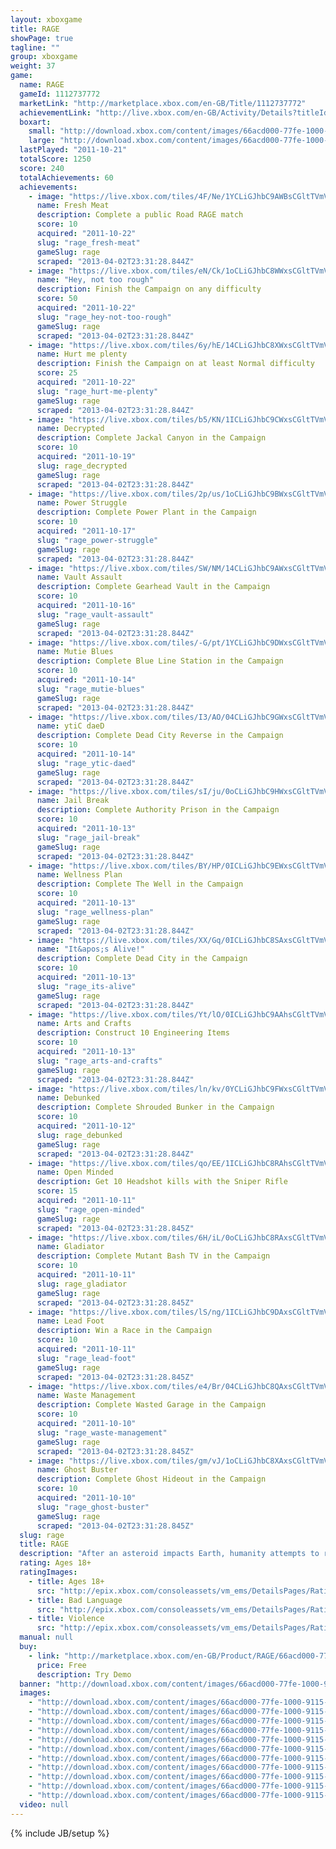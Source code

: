 ```yaml
---
layout: xboxgame
title: RAGE
showPage: true
tagline: ""
group: xboxgame
weight: 37
game: 
  name: RAGE
  gameId: 1112737772
  marketLink: "http://marketplace.xbox.com/en-GB/Title/1112737772"
  achievementLink: "http://live.xbox.com/en-GB/Activity/Details?titleId=1112737772"
  boxart: 
    small: "http://download.xbox.com/content/images/66acd000-77fe-1000-9115-d802425307ec/1033/boxartsm.jpg"
    large: "http://download.xbox.com/content/images/66acd000-77fe-1000-9115-d802425307ec/1033/boxartlg.jpg"
  lastPlayed: "2011-10-21"
  totalScore: 1250
  score: 240
  totalAchievements: 60
  achievements: 
    - image: "https://live.xbox.com/tiles/4F/Ne/1YCLiGJhbC9AWBsCGltTVmVjL2FjaC8wL2I0AAAAAOfn5-pxU-w=.jpg"
      name: Fresh Meat
      description: Complete a public Road RAGE match
      score: 10
      acquired: "2011-10-22"
      slug: "rage_fresh-meat"
      gameSlug: rage
      scraped: "2013-04-02T23:31:28.844Z"
    - image: "https://live.xbox.com/tiles/eN/Ck/1oCLiGJhbC8WWxsCGltTVmVjL2FjaC8wL2FiAAAAAOfn5-mL0GQ=.jpg"
      name: "Hey, not too rough"
      description: Finish the Campaign on any difficulty
      score: 50
      acquired: "2011-10-22"
      slug: "rage_hey-not-too-rough"
      gameSlug: rage
      scraped: "2013-04-02T23:31:28.844Z"
    - image: "https://live.xbox.com/tiles/6y/hE/14CLiGJhbC8XWxsCGltTVmVjL2FjaC8wL2FjAAAAAOfn5-hrKPc=.jpg"
      name: Hurt me plenty
      description: Finish the Campaign on at least Normal difficulty
      score: 25
      acquired: "2011-10-22"
      slug: "rage_hurt-me-plenty"
      gameSlug: rage
      scraped: "2013-04-02T23:31:28.844Z"
    - image: "https://live.xbox.com/tiles/b5/KN/1ICLiGJhbC9CWxsCGltTVmVjL2FjaC8wL2E2AAAAAOfn5-uiknM=.jpg"
      name: Decrypted
      description: Complete Jackal Canyon in the Campaign
      score: 10
      acquired: "2011-10-19"
      slug: rage_decrypted
      gameSlug: rage
      scraped: "2013-04-02T23:31:28.844Z"
    - image: "https://live.xbox.com/tiles/2p/us/1oCLiGJhbC9BWxsCGltTVmVjL2FjaC8wL2E1AAAAAOfn5-mDm8Y=.jpg"
      name: Power Struggle
      description: Complete Power Plant in the Campaign
      score: 10
      acquired: "2011-10-17"
      slug: "rage_power-struggle"
      gameSlug: rage
      scraped: "2013-04-02T23:31:28.844Z"
    - image: "https://live.xbox.com/tiles/SW/NM/14CLiGJhbC9AWxsCGltTVmVjL2FjaC8wL2E0AAAAAOfn5-hjY1U=.jpg"
      name: Vault Assault
      description: Complete Gearhead Vault in the Campaign
      score: 10
      acquired: "2011-10-16"
      slug: "rage_vault-assault"
      gameSlug: rage
      scraped: "2013-04-02T23:31:28.844Z"
    - image: "https://live.xbox.com/tiles/-G/pt/1YCLiGJhbC9DWxsCGltTVmVjL2FjaC8wL2E3AAAAAOfn5-pCauA=.jpg"
      name: Mutie Blues
      description: Complete Blue Line Station in the Campaign
      score: 10
      acquired: "2011-10-14"
      slug: "rage_mutie-blues"
      gameSlug: rage
      scraped: "2013-04-02T23:31:28.844Z"
    - image: "https://live.xbox.com/tiles/I3/AO/04CLiGJhbC9GWxsCGltTVmVjL2FjaC8wL2EyAAAAAOfn5-whcD8=.jpg"
      name: ytiC daeD
      description: Complete Dead City Reverse in the Campaign
      score: 10
      acquired: "2011-10-14"
      slug: "rage_ytic-daed"
      gameSlug: rage
      scraped: "2013-04-02T23:31:28.844Z"
    - image: "https://live.xbox.com/tiles/sI/ju/0oCLiGJhbC9HWxsCGltTVmVjL2FjaC8wL2EzAAAAAOfn5-3BiKw=.jpg"
      name: Jail Break
      description: Complete Authority Prison in the Campaign
      score: 10
      acquired: "2011-10-13"
      slug: "rage_jail-break"
      gameSlug: rage
      scraped: "2013-04-02T23:31:28.844Z"
    - image: "https://live.xbox.com/tiles/BY/HP/0ICLiGJhbC9EWxsCGltTVmVjL2FjaC8wL2EwAAAAAOfn5--ggRk=.jpg"
      name: Wellness Plan
      description: Complete The Well in the Campaign
      score: 10
      acquired: "2011-10-13"
      slug: "rage_wellness-plan"
      gameSlug: rage
      scraped: "2013-04-02T23:31:28.844Z"
    - image: "https://live.xbox.com/tiles/XX/Gq/0ICLiGJhbC8SAxsCGltTVmVjL2FjaC8wLzlmAAAAAOfn5-+FcUE=.jpg"
      name: "It&apos;s Alive!"
      description: Complete Dead City in the Campaign
      score: 10
      acquired: "2011-10-13"
      slug: "rage_its-alive"
      gameSlug: rage
      scraped: "2013-04-02T23:31:28.844Z"
    - image: "https://live.xbox.com/tiles/Yt/lO/0ICLiGJhbC9AAhsCGltTVmVjL2FjaC8wLzg0AAAAAOfn5-9h2X4=.jpg"
      name: Arts and Crafts
      description: Construct 10 Engineering Items
      score: 10
      acquired: "2011-10-13"
      slug: "rage_arts-and-crafts"
      gameSlug: rage
      scraped: "2013-04-02T23:31:28.844Z"
    - image: "https://live.xbox.com/tiles/ln/kv/0YCLiGJhbC9FWxsCGltTVmVjL2FjaC8wL2ExAAAAAOfn5-4AeYo=.jpg"
      name: Debunked
      description: Complete Shrouded Bunker in the Campaign
      score: 10
      acquired: "2011-10-12"
      slug: rage_debunked
      gameSlug: rage
      scraped: "2013-04-02T23:31:28.844Z"
    - image: "https://live.xbox.com/tiles/qo/EE/1ICLiGJhbC8RAhsCGltTVmVjL2FjaC8wLzhlAAAAAOfn5-srgbY=.jpg"
      name: Open Minded
      description: Get 10 Headshot kills with the Sniper Rifle
      score: 15
      acquired: "2011-10-11"
      slug: "rage_open-minded"
      gameSlug: rage
      scraped: "2013-04-02T23:31:28.845Z"
    - image: "https://live.xbox.com/tiles/6H/iL/0oCLiGJhbC8RAxsCGltTVmVjL2FjaC8wLzllAAAAAOfn5-2kePQ=.jpg"
      name: Gladiator
      description: Complete Mutant Bash TV in the Campaign
      score: 10
      acquired: "2011-10-11"
      slug: rage_gladiator
      gameSlug: rage
      scraped: "2013-04-02T23:31:28.845Z"
    - image: "https://live.xbox.com/tiles/lS/ng/1ICLiGJhbC9DAxsCGltTVmVjL2FjaC8wLzk3AAAAAOfn5-vPKYk=.jpg"
      name: Lead Foot
      description: Win a Race in the Campaign
      score: 10
      acquired: "2011-10-11"
      slug: "rage_lead-foot"
      gameSlug: rage
      scraped: "2013-04-02T23:31:28.845Z"
    - image: "https://live.xbox.com/tiles/e4/Br/04CLiGJhbC8QAxsCGltTVmVjL2FjaC8wLzlkAAAAAOfn5-xEgGc=.jpg"
      name: Waste Management
      description: Complete Wasted Garage in the Campaign
      score: 10
      acquired: "2011-10-10"
      slug: "rage_waste-management"
      gameSlug: rage
      scraped: "2013-04-02T23:31:28.845Z"
    - image: "https://live.xbox.com/tiles/gm/vJ/1oCLiGJhbC8XAxsCGltTVmVjL2FjaC8wLzljAAAAAOfn5-nma54=.jpg"
      name: Ghost Buster
      description: Complete Ghost Hideout in the Campaign
      score: 10
      acquired: "2011-10-10"
      slug: "rage_ghost-buster"
      gameSlug: rage
      scraped: "2013-04-02T23:31:28.845Z"
  slug: rage
  title: RAGE
  description: "After an asteroid impacts Earth, humanity attempts to rebuild. Sheltered in cryogenic lifeboats, survivors emerge years after impact to a devastated planet where some of mankind survived in struggling settlements or murderous bandit clans, while horrific mutants roam the dead cities. And a mysterious tyrannical government is on the hunt&hellip; for you."
  rating: Ages 18+
  ratingImages: 
    - title: Ages 18+
      src: "http://epix.xbox.com/consoleassets/vm_ems/DetailsPages/RatingSystemID/14/default/Values/14005.png"
    - title: Bad Language
      src: "http://epix.xbox.com/consoleassets/vm_ems/DetailsPages/RatingSystemID/14/default/Descriptors/14000.png"
    - title: Violence
      src: "http://epix.xbox.com/consoleassets/vm_ems/DetailsPages/RatingSystemID/14/default/Descriptors/14005.png"
  manual: null
  buy: 
    - link: "http://marketplace.xbox.com/en-GB/Product/RAGE/66acd000-77fe-1000-9115-d802425307ec?nosplash=1&amp;purchase=1&amp;DownloadType=GameDemo"
      price: Free
      description: Try Demo
  banner: "http://download.xbox.com/content/images/66acd000-77fe-1000-9115-d802425307ec/1033/banner.png"
  images: 
    - "http://download.xbox.com/content/images/66acd000-77fe-1000-9115-d802425307ec/1033/screenlg1.jpg"
    - "http://download.xbox.com/content/images/66acd000-77fe-1000-9115-d802425307ec/1033/screenlg2.jpg"
    - "http://download.xbox.com/content/images/66acd000-77fe-1000-9115-d802425307ec/1033/screenlg3.jpg"
    - "http://download.xbox.com/content/images/66acd000-77fe-1000-9115-d802425307ec/1033/screenlg4.jpg"
    - "http://download.xbox.com/content/images/66acd000-77fe-1000-9115-d802425307ec/1033/screenlg5.jpg"
    - "http://download.xbox.com/content/images/66acd000-77fe-1000-9115-d802425307ec/1033/screenlg6.jpg"
    - "http://download.xbox.com/content/images/66acd000-77fe-1000-9115-d802425307ec/1033/screenlg7.jpg"
    - "http://download.xbox.com/content/images/66acd000-77fe-1000-9115-d802425307ec/1033/screenlg8.jpg"
    - "http://download.xbox.com/content/images/66acd000-77fe-1000-9115-d802425307ec/1033/screenlg9.jpg"
    - "http://download.xbox.com/content/images/66acd000-77fe-1000-9115-d802425307ec/1033/screenlg10.jpg"
    - "http://download.xbox.com/content/images/66acd000-77fe-1000-9115-d802425307ec/1033/screenlg11.jpg"
  video: null
---
```

{% include JB/setup %}